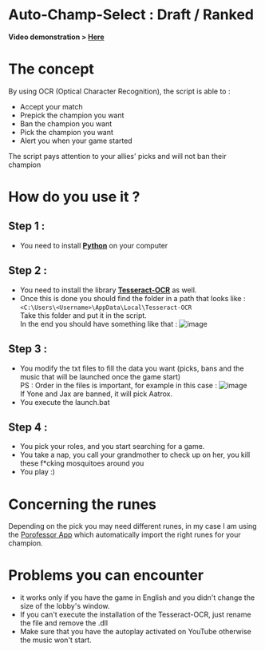 # Auto-Champ-Select : Draft / Ranked

**Video demonstration > [Here](https://youtu.be/S81REcoEk_s)**

# The concept

By using OCR (Optical Character Recognition), the script is able to :
* Accept your match
* Prepick the champion you want
* Ban the champion you want
* Pick the champion you want
* Alert you when your game started

The script pays attention to your allies' picks and will not ban their champion

# How do you use it ?

## Step 1 :
* You need to install **[Python](https://www.python.org/)** on your computer
## Step 2 :
* You need to install the library **[Tesseract-OCR](https://github.com/UB-Mannheim/tesseract/wiki)** as well.
* Once this is done you should find the folder in a path that looks like  : <br/> 
```<C:\Users\<Username>\AppData\Local\Tesseract-OCR``` <br>
Take this folder and put it in the script. <br>
In the end you should have something like that :
![image](https://user-images.githubusercontent.com/26858750/188023950-a5b231b5-c53a-4728-b9ff-0f0b60c1fb7f.png) <br>
## Step 3 :
* You modify the txt files to fill the data you want (picks, bans and the music that will be launched once the game start) <br>
PS : Order in the files is important, for example in this case :
![image](https://user-images.githubusercontent.com/26858750/188025339-2d1f0245-c3f1-4275-8165-46b53c66dbe4.png) <br>
If Yone and Jax are banned, it will pick Aatrox.
* You execute the launch.bat 
## Step 4 :
* You pick your roles, and you start searching for a game.
* You take a nap, you call your grandmother to check up on her, you kill these f*cking mosquitoes around you
* You play :)


# Concerning the runes
Depending on the pick you may need different runes, in my case I am using the [Porofessor App](https://porofessor.gg/) 
which automatically import the right runes for your champion.

# Problems you can encounter
* it works only if you have the game in English and you didn't change the size of the lobby's window.
* If you can't execute the installation of the Tesseract-OCR, just rename the file and remove the .dll
* Make sure that you have the autoplay activated on YouTube otherwise the music won't start.
